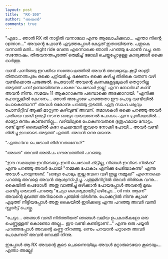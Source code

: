 ```yaml
---
layout: post
title:  "RX-100"
author: "അരുൺ"
comments: true
---
```


"എടാ... ഞാൻ RX ൽ നാട്ടിൽ വന്നാലോ എന്നു ആലോചിക്കുവാ... എന്താ നിന്റെ opinion..." അവന്റെ ഫോൺ എടുത്തപ്പോൾ കേട്ടത് ഇതായിരുന്നു. പതുകെ വന്നാൽ മതി... night ride വേണ്ട എന്നൊക്കെ ഞാൻ പറഞ്ഞു ഫോൺ വച്ചു. ഒരു സന്തോഷം. തിരുവനന്തപുരത്ത് ഒരുമിച്ച് ജോലി ചെയ്തപ്പോഴുള്ള കാര്യങ്ങൾ ഒക്കെ ഓർത്തു.

വണ്ടി പണിഞ്ഞു ഇറക്കിയ സന്തോഷത്തിൽ അവൻ അവളേയും കൂട്ടി രാത്രി തിരുവനന്തപുരം ഒക്കെ ചുറ്റിയടിച്ചു. ഭക്ഷണം ഒക്കെ കഴിച്ചു തിരികെ വരുന്ന വഴി വണ്ടിക്കൊരു പരുങ്ങൽ. പെട്രോൾ! അവന്റെ കണക്കുകൂട്ടലുകൾ തെറ്റാറില്ല അടുത്ത് പമ്പ് ഉണ്ടായിരുന്നു പക്ഷെ 'പെട്രോൾ ഇല്ല' എന്ന ബോർഡ് കണ്ട് അവൻ നിന്നു. സമയം 11 ആകാറാകുന്നു പമ്പൊക്കെ അടക്കാറായി. "എനിക്കു ഹോസ്റ്റലിൽ കേറണം... ഞാൻ അപ്പോഴേ പറഞ്ഞതാ ഈ പൊട്ട വണ്ടിയിൽ പോകെണ്ടാന്ന്" അവൾ ഒരോന്നു പറഞ്ഞു തുടങ്ങി. ഏതു സാഹചര്യവും പോസിറ്റീവ് ആക്കി മാറ്റുന്ന കഴിവുണ്ട് അവന്. തമാശകൾ ഒക്കെ പറഞ്ഞു അവർ പതിയെ വണ്ടി ഉരുട്ടി നടന്നു ഓട്ടോ വരുവണേൽ പോകാം എന്ന പ്രതീക്ഷയിൽ... ഓട്ടോ ഒന്നും കാണുന്നില്ല... വഴിയിലൂടെ പോകുന്നവരുടെ ദുരൂഹമായ നോട്ടം. രണ്ട് മൂന്ന് ബൈക്കിൽ കുറേ ചെക്കന്മാർ ഇവരെ നോക്കി പോയി... അവർ വണ്ടി തിരിച്ചു ഇവരുടെ അടുത്ത് എത്തി. അവൻ ഒന്നു ഭയന്നു.

"എന്താ bro പെട്രോൾ തീർന്നതാണോ?"
 
"അതെ" അവൻ അൽപം ഗൗരവത്തിൽ പറഞ്ഞു.

"ഈ സമയത്തു ഇവിടെങ്ങും ഇനി പെട്രോൾ കിട്ടില്ല, നിങ്ങൾ ഇവിടെ നിൽക്കു"  എന്നു പറഞ്ഞു അവർ പോയി "നമ്മക്കു പോകാം എനിക്കു പേടിയാകുന്നു" എന്നു അവൾ പറയുന്നുണ്ട്. "ഓട്ടോ പോലും ഇല്ല വേറെ വഴി ഇല്ല നമ്മുക്ക്" എന്നൊക്കെ പറഞ്ഞു അവളെ അവൻ ആശ്വസിപ്പിച്ചു. പത്തുമിനിറ്റിൽ അവർ തിരികെ വന്നു... കൈയിൽ പെട്രോൾ! അതു വാങ്ങിച്ചു ഒഴിക്കാൻ പോയപ്പോൾ അവന്റെ മുഖം കണ്ടിട്ടു ഒരുവൻ പറഞ്ഞു "ചേട്ടാ ധൈര്യമായിട്ട് ഒഴിച്ചോ... oil mix ആണ്" അവന്റെ മുഖത്ത് അറിയാതെ പുഞ്ചിരി വിടർന്നു. പോക്കറ്റിൽ നിന്നു ക്യാശ് എടുത്ത് നീട്ടിയപ്പോൾ അതു കൈയിൽ ഇരിക്കട്ടെ എന്നു പറഞ്ഞു അവർ വണ്ടി സ്റ്റാർട്ട് ചെയ്തു.

"ചേട്ടാ... ഞങ്ങൾ വണ്ടി നിർത്തിയത് ഞങ്ങൾ വലിയ ഉപകാരികളോ ഒരു പെണ്ണുള്ളത് കൊണ്ടോ അല്ല... ഈ വണ്ടി കണ്ടിട്ടാണ്..." എന്നു ഒരു പയ്യൻ പറഞ്ഞപ്പോൾ അവന്റെ കണ്ണു നിറഞ്ഞു. ഒന്നും പറയാൻ പറ്റാതെ അവർ പോകുന്നത് അവൻ നോക്കി നിന്നു.

ഇപ്പോൾ ആ RX അവന്റെ കൂടെ ചെന്നൈയിലും അവൾ മറ്റാരുടെയോ കൂടെയും... എന്താ അല്ലേ!
